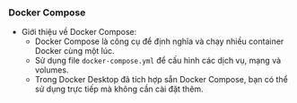 ### Docker Compose
- Giới thiệu về Docker Compose:
  - Docker Compose là công cụ để định nghĩa và chạy nhiều container Docker cùng một lúc.
  - Sử dụng file `docker-compose.yml` để cấu hình các dịch vụ, mạng và volumes.
  - Trong Docker Desktop đã tích hợp sẵn Docker Compose, bạn có thể sử dụng trực tiếp mà không cần cài đặt thêm.
